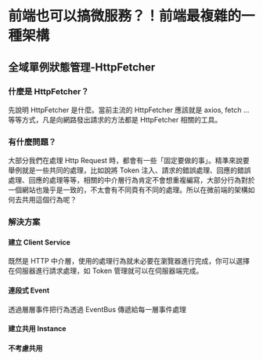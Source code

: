 # 前端也可以搞微服務？！前端最複雜的一種架構

## 全域單例狀態管理-HttpFetcher

### 什麼是 HttpFetcher？

先說明 HttpFetcher 是什麼。當前主流的 HttpFetcher 應該就是 axios, fetch ... 等等方式，凡是向網路發出請求的方法都是 HttpFetcher 相關的工具。

### 有什麼問題？

大部分我們在處理 Http Request 時，都會有一些「固定要做的事」。精準來說要舉例就是一些共同的處理，比如說將 Token 注入、請求的錯誤處理、回應的錯誤處理、回應的處理等等，相關的中介層行為肯定不會想重複編寫，大部分行為對於一個網站也幾乎是一致的，不太會有不同頁有不同的處理。所以在微前端的架構如何去共用這個行為呢？

### 解決方案

#### 建立 Client Service

既然是 HTTP 中介層，使用的處理行為就未必要在瀏覽器進行完成，你可以選擇在伺服器進行請求處理，如 Token 管理就可以在伺服器端完成。

#### 連段式 Event

透過層層事件把行為透過 EventBus 傳遞給每一層事件處理

#### 建立共用 Instance

#### 不考慮共用

